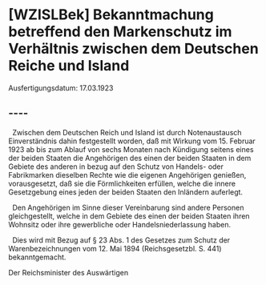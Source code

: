 # [WZISLBek] Bekanntmachung betreffend den Markenschutz im Verhältnis zwischen dem Deutschen Reiche und Island

Ausfertigungsdatum: 17.03.1923

 

## ----

  Zwischen dem Deutschen Reich und Island ist durch Notenaustausch Einverständnis dahin festgestellt worden, daß mit Wirkung vom 15. Februar 1923 ab bis zum Ablauf von sechs Monaten nach Kündigung seitens eines der beiden Staaten die Angehörigen des einen der beiden Staaten in dem Gebiete des anderen in bezug auf den Schutz von Handels- oder Fabrikmarken dieselben Rechte wie die eigenen Angehörigen genießen, vorausgesetzt, daß sie die Förmlichkeiten erfüllen, welche die innere Gesetzgebung eines jeden der beiden Staaten den Inländern auferlegt.

  Den Angehörigen im Sinne dieser Vereinbarung sind andere Personen gleichgestellt, welche in dem Gebiete des einen der beiden Staaten ihren Wohnsitz oder ihre gewerbliche oder Handelsniederlassung haben.

  Dies wird mit Bezug auf § 23 Abs. 1 des Gesetzes zum Schutz der Warenbezeichnungen vom 12. Mai 1894 (Reichsgesetzbl. S. 441) bekanntgemacht.  
  
Der Reichsminister des Auswärtigen

